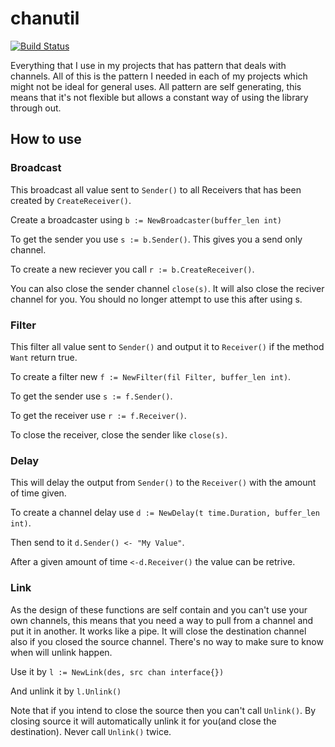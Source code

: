 # chanutil
[![Build Status](https://drone.io/github.com/athiwatc/chanutil/status.png)](https://drone.io/github.com/athiwatc/chanutil/latest)

Everything that I use in my projects that has pattern that deals with channels.
All of this is the pattern I needed in each of my projects which might not be ideal for general uses.
All pattern are self generating, this means that it's not flexible but allows a constant way of using the library through out.

## How to use

### Broadcast
This broadcast all value sent to `Sender()` to all Receivers that has been created by `CreateReceiver()`.

Create a broadcaster using `b := NewBroadcaster(buffer_len int)`

To get the sender you use `s := b.Sender()`. This gives you a send only channel.

To create a new reciever you call `r := b.CreateReceiver()`.

You can also close the sender channel `close(s)`. It will also close the reciver channel for you. You should no longer attempt to use this after using s.

### Filter
This filter all value sent to `Sender()` and output it to `Receiver()` if the method `Want` return true.

To create a filter new `f := NewFilter(fil Filter, buffer_len int)`.

To get the sender use `s := f.Sender()`.

To get the receiver use `r := f.Receiver()`.

To close the receiver, close the sender like `close(s)`.

### Delay
This will delay the output from `Sender()` to the `Receiver()` with the amount of time given.

To create a channel delay use `d := NewDelay(t time.Duration, buffer_len int)`.

Then send to it `d.Sender() <- "My Value"`.

After a given amount of time `<-d.Receiver()` the value can be retrive.

### Link
As the design of these functions are self contain and you can't use your own channels, this means that you need a way to pull from a channel and put it in another. It works like a pipe.
It will close the destination channel also if you closed the source channel. There's no way to make sure to know when will unlink happen.

Use it by `l := NewLink(des, src chan interface{})`

And unlink it by `l.Unlink()`

Note that if you intend to close the source then you can't call `Unlink()`. By closing source it will automatically unlink it for you(and close the destination). Never call `Unlink()` twice.